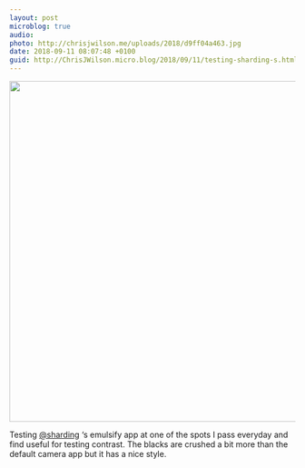 ```yaml
---
layout: post
microblog: true
audio: 
photo: http://chrisjwilson.me/uploads/2018/d9ff04a463.jpg
date: 2018-09-11 08:07:48 +0100
guid: http://ChrisJWilson.micro.blog/2018/09/11/testing-sharding-s.html
---
```

<a href="http://chrisjwilson.me/uploads/2018/d9ff04a463.jpg"><img src="http://chrisjwilson.me/uploads/2018/d9ff04a463.jpg" width="600" height="600" style="height: auto;" class="sunlit_image" /></a>

Testing [@sharding](https://micro.blog/sharding) ‘s emulsify app at one of the spots I pass everyday and find useful for testing contrast. The blacks are crushed a bit more than the default camera app but it has a nice style. 

